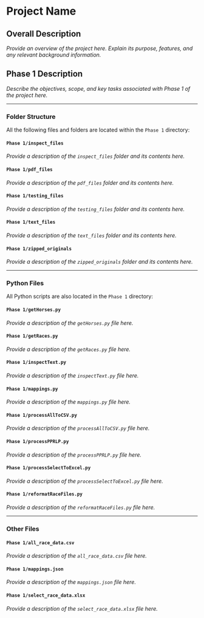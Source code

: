# Project Name

## Overall Description
*Provide an overview of the project here. Explain its purpose, features, and any relevant background information.*

## Phase 1 Description
*Describe the objectives, scope, and key tasks associated with Phase 1 of the project here.*

---

### Folder Structure

All the following files and folders are located within the `Phase 1` directory:

#### `Phase 1/inspect_files`
*Provide a description of the `inspect_files` folder and its contents here.*

#### `Phase 1/pdf_files`
*Provide a description of the `pdf_files` folder and its contents here.*

#### `Phase 1/testing_files`
*Provide a description of the `testing_files` folder and its contents here.*

#### `Phase 1/text_files`
*Provide a description of the `text_files` folder and its contents here.*

#### `Phase 1/zipped_originals`
*Provide a description of the `zipped_originals` folder and its contents here.*

---

### Python Files

All Python scripts are also located in the `Phase 1` directory:

#### `Phase 1/getHorses.py`
*Provide a description of the `getHorses.py` file here.*

#### `Phase 1/getRaces.py`
*Provide a description of the `getRaces.py` file here.*

#### `Phase 1/inspectText.py`
*Provide a description of the `inspectText.py` file here.*

#### `Phase 1/mappings.py`
*Provide a description of the `mappings.py` file here.*

#### `Phase 1/processAllToCSV.py`
*Provide a description of the `processAllToCSV.py` file here.*

#### `Phase 1/processPPRLP.py`
*Provide a description of the `processPPRLP.py` file here.*

#### `Phase 1/processSelectToExcel.py`
*Provide a description of the `processSelectToExcel.py` file here.*

#### `Phase 1/reformatRaceFiles.py`
*Provide a description of the `reformatRaceFiles.py` file here.*

---

### Other Files

#### `Phase 1/all_race_data.csv`
*Provide a description of the `all_race_data.csv` file here.*

#### `Phase 1/mappings.json`
*Provide a description of the `mappings.json` file here.*

#### `Phase 1/select_race_data.xlsx`
*Provide a description of the `select_race_data.xlsx` file here.*

